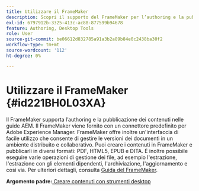 ```yaml
---
title: Utilizzare il FrameMaker
description: Scopri il supporto del FrameMaker per l’authoring e la pubblicazione di contenuti nelle guide AEM.
exl-id: 6797912b-3325-413c-ac88-877599b94678
feature: Authoring, Desktop Tools
role: User
source-git-commit: be06612d832785a91a3b2a89b84e0c2438ba30f2
workflow-type: tm+mt
source-wordcount: '112'
ht-degree: 0%

---
```


# Utilizzare il FrameMaker {#id221BH0L03XA}

Il FrameMaker supporta l’authoring e la pubblicazione dei contenuti nelle guide AEM. Il FrameMaker viene fornito con un connettore predefinito per Adobe Experience Manager. FrameMaker offre inoltre un&#39;interfaccia di facile utilizzo che consente di gestire le versioni dei documenti in un ambiente distribuito e collaborativo. Puoi creare i contenuti in FrameMaker e pubblicarli in diversi formati: PDF, HTML5, EPUB e DITA. È inoltre possibile eseguire varie operazioni di gestione dei file, ad esempio l&#39;estrazione, l&#39;estrazione con gli elementi dipendenti, l&#39;archiviazione, l&#39;aggiornamento e così via. Per ulteriori dettagli, consulta [Guida del FrameMaker](https://help.adobe.com/en_US/framemaker/using/index.html).

**Argomento padre:**[ Creare contenuti con strumenti desktop](author-desktop-tools.md)
